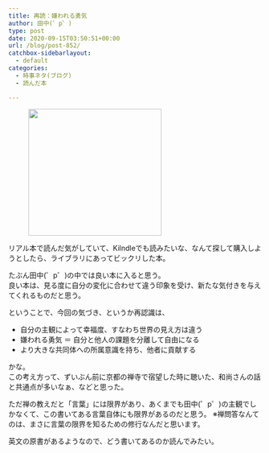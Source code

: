 ```yaml
---
title: 再読：嫌われる勇気
author: 田中(゜p゜)
type: post
date: 2020-09-15T03:50:51+00:00
url: /blog/post-852/
catchbox-sidebarlayout:
  - default
categories:
  - 時事ネタ(ブログ)
  - 読んだ本

---
```

<div class="wp-block-image">
  <figure class="aligncenter size-large is-resized"><img loading="lazy" src="/wp-content/uploads/2020/09/book_tsubuse_man.png" alt="" class="wp-image-854" width="265" height="252" srcset="https://tmp-net.biz/wp-content/uploads/2020/09/book_tsubuse_man.png 400w, https://tmp-net.biz/wp-content/uploads/2020/09/book_tsubuse_man-300x285.png 300w" sizes="(max-width: 265px) 100vw, 265px" /></figure>
</div>

リアル本で読んだ気がしていて、Kilndleでも読みたいな、なんて探して購入しようとしたら、ライブラリにあってビックリした本。  
  
たぶん田中(゜p゜)の中では良い本に入ると思う。  
良い本は、見る度に自分の変化に合わせて違う印象を受け、新たな気付きを与えてくれるものだと思う。  
  
ということで、今回の気づき、というか再認識は、

  * 自分の主観によって幸福度、すなわち世界の見え方は違う
  * 嫌われる勇気 ＝ 自分と他人の課題を分離して自由になる
  * より大きな共同体への所属意識を持ち、他者に貢献する

かな。  
この考え方って、ずいぶん前に京都の禅寺で宿望した時に聴いた、和尚さんの話と共通点が多いなぁ、などと思った。  
  
ただ禅の教えだと「言葉」には限界があり、あくまでも田中(゜p゜)の主観でしかなくて、この書いてある言葉自体にも限界があるのだと思う。 ※禅問答なんてのは、まさに言葉の限界を知るための修行なんだと思います。  
  
英文の原書があるようなので、どう書いてあるのか読んでみたい。

　

[<img loading="lazy" src="https://blogcircle.jp/thumb/commu/79" width="2" height="2" />][1]

 [1]: https://blogcircle.jp/commu/79/topic/54